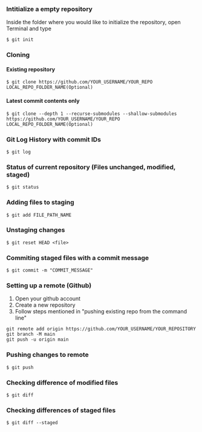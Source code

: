 ### Intitialize a empty repository
Inside the folder where you would like to initialize the repository, open Terminal and type
```
$ git init
```
### Cloning 
#### Existing repository
```
$ git clone https://github.com/YOUR_USERNAME/YOUR_REPO LOCAL_REPO_FOLDER_NAME(Optional)
```
#### Latest commit contents only
```
$ git clone --depth 1 --recurse-submodules --shallow-submodules https://github.com/YOUR_USERNAME/YOUR_REPO LOCAL_REPO_FOLDER_NAME(Optional)
```
### Git Log History with commit IDs
```
$ git log
```
### Status of current repository (Files unchanged, modified, staged)
```
$ git status
```
### Adding files to staging
```
$ git add FILE_PATH_NAME
```
### Unstaging changes
```
$ git reset HEAD <file>
```
### Commiting staged files with a commit message
```
$ git commit -m "COMMIT_MESSAGE"
```
### Setting up a remote (Github)
1) Open your github account
2) Create a new repository
3) Follow steps mentioned in "pushing existing repo from the command line"
```
git remote add origin https://github.com/YOUR_USERNAME/YOUR_REPOSITORY
git branch -M main
git push -u origin main
```
### Pushing changes to remote
```
$ git push
```
### Checking difference of modified files
```
$ git diff
```
### Checking differences of staged files
```
$ git diff --staged
```
